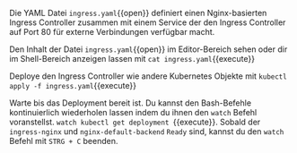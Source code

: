 Die YAML Datei `ingress.yaml`{{open}} definiert einen Nginx-basierten Ingress Controller zusammen mit einem Service der den Ingress Controller auf Port 80 für externe Verbindungen verfügbar macht.

Den Inhalt der Datei `ingress.yaml`{{open}} im Editor-Bereich sehen oder dir im Shell-Bereich anzeigen lassen mit `cat ingress.yaml`{{execute}}

Deploye den Ingress Controller wie andere Kubernetes Objekte mit `kubectl apply -f ingress.yaml`{{execute}}

Warte bis das Deployment bereit ist. Du kannst den Bash-Befehle kontinuierlich wiederholen lassen indem du ihnen den `watch` Befehl voranstellst. `watch kubectl get deployment `{{execute}}.
Sobald der `ingress-nginx` und `nginx-default-backend` `Ready` sind, kannst du den `watch` Befehl mit `STRG + C` beenden.